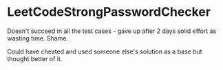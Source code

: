 # LeetCodeStrongPasswordChecker

Doesn't succeed in all the test cases - gave up after 2 days solid effort as wasting time. Shame.

Could have cheated and used someone else's solution as a base but thought better of it.
